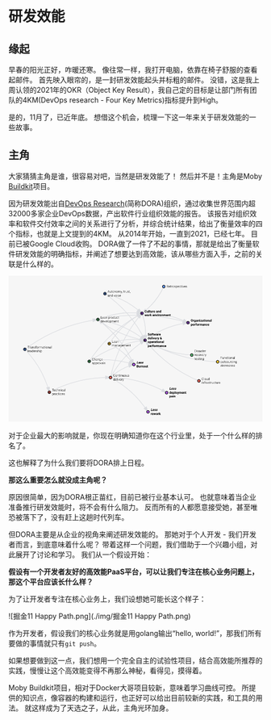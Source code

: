 # 研发效能

## 缘起

早春的阳光正好，咋暖还寒。
像往常一样，我打开电脑，依靠在椅子舒服的查看起邮件。
首先映入眼帘的，是一封研发效能起头并标粗的邮件。
没错，这是我上周认领的2021年的OKR（Object Key Result），我自己定的目标是让部门所有团队的4KM(DevOps research - Four Key Metrics)指标提升到High。

是的，11月了，已近年底。
想借这个机会，梳理一下这一年来关于研发效能的一些故事。

## 主角

大家猜猜主角是谁，很容易对吧，当然是研发效能了！
然后并不是！主角是Moby [Buildkit](https://github.com/moby/buildkit)项目。

因为研发效能出自[DevOps Research](https://www.devops-research.com/research.html)(简称DORA)组织，通过收集世界范围内超32000多家企业DevOps数据，产出软件行业组织效能的报告。
该报告对组织效率和软件交付效率之间的关系进行了分析，并综合统计结果，给出了衡量效率的四个指标，也就是上文提到的4KM。
从2014年开始，一直到2021，已经七年。
目前已被Google Cloud收购。
DORA做了一件了不起的事情，那就是给出了衡量软件研发效能的明确指标，并阐述了想要达到高效能，该从哪些方面入手，之前的关联是什么样的。

![WechatIMG13.png](./img/WechatIMG13.png)

对于企业最大的影响就是，你现在明确知道你在这个行业里，处于一个什么样的排名了。

这也解释了为什么我们要将DORA排上日程。

**那这么重要怎么就没成主角呢？**

原因很简单，因为DORA根正苗红，目前已被行业基本认可。
也就意味着当企业准备推行研发效能时，将不会有什么阻力。
反而所有的人都愿意接受她，甚至唯恐被落下了，没有赶上这趟时代列车。

但DORA主要是从企业的视角来阐述研发效能的。
那她对于个人开发 - 我们开发者而言，到底意味着什么呢？
带着这样一个问题，我们借助于一个兴趣小组，对此展开了讨论和学习。
我们从一个假设开始：

**假设有一个开发者友好的高效能PaaS平台，可以让我们专注在核心业务问题上，那这个平台应该长什么样？**

为了让开发者专注在核心业务上，我们设想她可能长这个样子：

![掘金11 Happy Path.png](./img/掘金11 Happy Path.png)

作为开发者，假设我们的核心业务就是用golang输出“hello, world!”，那我们所有要做的事情就只有`git push`。

如果想要做到这一点，我们想用一个完全自主的试验性项目，结合高效能所推荐的实践，慢慢让这个高效能变得不再那么神秘，看得见，摸得着。

Moby Buildkit项目，相对于Docker大哥项目较新，意味着学习曲线可控。
所提供的知识点，像容器的构建和运行，也正好可以给出目前较新的实践，和工具的用法。
就这样成为了天选之子，从此，主角光环加身。


